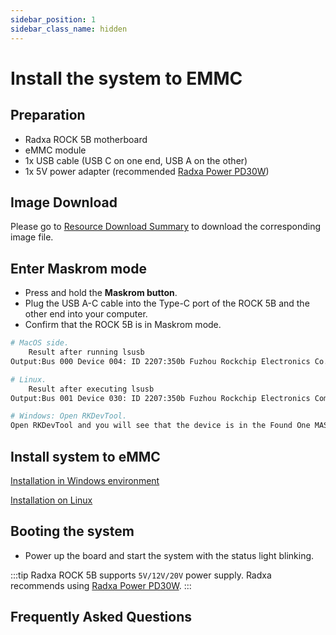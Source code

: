 ```yaml
---
sidebar_position: 1
sidebar_class_name: hidden
---
```


# Install the system to EMMC

## Preparation

- Radxa ROCK 5B motherboard
- eMMC module
- 1x USB cable (USB C on one end, USB A on the other)
- 1x 5V power adapter (recommended [Radxa Power PD30W](../accessories/pd-30w))

## Image Download

Please go to [Resource Download Summary](/rock5/rock5b/getting-started/download.md) to download the corresponding image file.

## Enter Maskrom mode

- Press and hold the **Maskrom button**.
- Plug the USB A-C cable into the Type-C port of the ROCK 5B and the other end into your computer.
- Confirm that the ROCK 5B is in Maskrom mode.

```bash
# MacOS side.
	Result after running lsusb
Output:Bus 000 Device 004: ID 2207:350b Fuzhou Rockchip Electronics Co.

# Linux.
	Result after executing lsusb
Output:Bus 001 Device 030: ID 2207:350b Fuzhou Rockchip Electronics Company

# Windows: Open RKDevTool.
Open RKDevTool and you will see that the device is in the Found One MASKROM Device state.
```

## Install system to eMMC

[Installation in Windows environment](../low-level-dev/rkdeveloptool)

[Installation on Linux](../low-level-dev/rkdeveloptool)

## Booting the system

- Power up the board and start the system with the status light blinking.

:::tip
Radxa ROCK 5B supports `5V/12V/20V` power supply. Radxa recommends using [Radxa Power PD30W](../accessories/pd-30w).
:::

## Frequently Asked Questions
